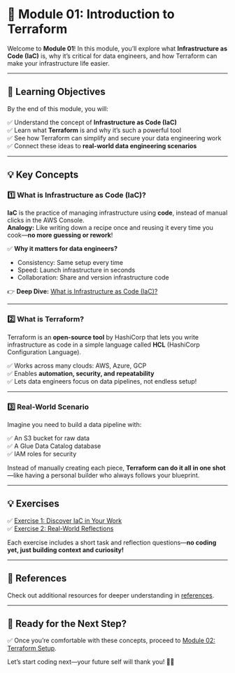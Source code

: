 # 🌱 Module 01: Introduction to Terraform

Welcome to **Module 01**! In this module, you’ll explore what **Infrastructure as Code (IaC)** is, why it’s critical for data engineers, and how Terraform can make your infrastructure life easier.

---

## 📖 Learning Objectives

By the end of this module, you will:

✅ Understand the concept of **Infrastructure as Code (IaC)**  
✅ Learn what **Terraform** is and why it’s such a powerful tool  
✅ See how Terraform can simplify and secure your data engineering work  
✅ Connect these ideas to **real-world data engineering scenarios**

---

## 💡 Key Concepts

### 1️⃣ What is Infrastructure as Code (IaC)?

**IaC** is the practice of managing infrastructure using **code**, instead of manual clicks in the AWS Console.  
**Analogy:** Like writing down a recipe once and reusing it every time you cook—**no more guessing or rework**!

✅ **Why it matters for data engineers?**  
- Consistency: Same setup every time  
- Speed: Launch infrastructure in seconds  
- Collaboration: Share and version infrastructure code

👉 **Deep Dive:** [What is Infrastructure as Code (IaC)?](iac-overview.md)

---

### 2️⃣ What is Terraform?

Terraform is an **open-source tool** by HashiCorp that lets you write infrastructure as code in a simple language called **HCL** (HashiCorp Configuration Language).

✅ Works across many clouds: AWS, Azure, GCP  
✅ Enables **automation, security, and repeatability**  
✅ Lets data engineers focus on data pipelines, not endless setup!

---

### 3️⃣ Real-World Scenario

Imagine you need to build a data pipeline with:

✅ An S3 bucket for raw data  
✅ A Glue Data Catalog database  
✅ IAM roles for security

Instead of manually creating each piece, **Terraform can do it all in one shot**—like having a personal builder who always follows your blueprint.

---

## 💡 Exercises

✅ [Exercise 1: Discover IaC in Your Work](exercises/exercise-1.md)  
✅ [Exercise 2: Real-World Reflections](exercises/exercise-2.md)

Each exercise includes a short task and reflection questions—**no coding yet, just building context and curiosity!**

---

## 🔗 References

Check out additional resources for deeper understanding in [references](references.md).

---

## 🎉 Ready for the Next Step?

✅ Once you’re comfortable with these concepts, proceed to [Module 02: Terraform Setup](../module-02-terraform-setup/README.md).

Let’s start coding next—your future self will thank you! 🚀✨
